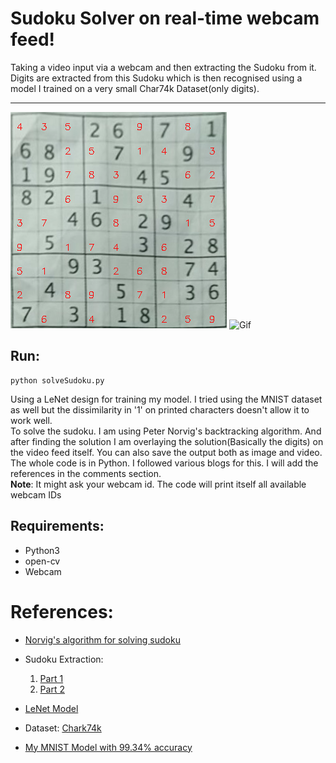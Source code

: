 # Sudoku Solver on real-time webcam feed!
Taking a video input via a webcam and then extracting the Sudoku from it. Digits are extracted from this Sudoku which is then recognised using a model I trained on a very small Char74k Dataset(only digits).
___
![Image](https://github.com/imsahil007/SudokuSolver/blob/master/res/sol2.png)
![Gif](https://github.com/imsahil007/SudokuSolver/blob/master/res/output_1.gif)
## Run:
```
python solveSudoku.py
```
Using a LeNet design for training my model. I tried using the MNIST dataset as well but the dissimilarity in '1' on printed characters doesn't allow it to work well.  
To solve the sudoku. I am using Peter Norvig's backtracking algorithm. And after finding the solution I am overlaying the solution(Basically the digits) on the video feed itself. You can also save the output both as image and video.  
The whole code is in Python. I followed various blogs for this. I will add the references in the comments section.  
**Note**: It might ask your webcam id. The code will print itself all available webcam IDs
## Requirements:
* Python3
* open-cv
* Webcam

# References:
* [Norvig's algorithm for solving sudoku](https://norvig.com/sudoku.html)
* Sudoku Extraction: 
    1. [Part 1](https://medium.com/@neshpatel/solving-sudoku-part-i-7c4bb3097aa7) 
    2. [Part 2](https://medium.com/@neshpatel/solving-sudoku-part-ii-9a7019d196a2)  

* [LeNet Model](https://www.kaggle.com/cdeotte/25-million-images-0-99757-mnist)
* Dataset: [Chark74k](http://www.ee.surrey.ac.uk/CVSSP/demos/chars74k/)
* [My MNIST Model with 99.34% accuracy](https://github.com/imsahil007/MNIST-LeNet)